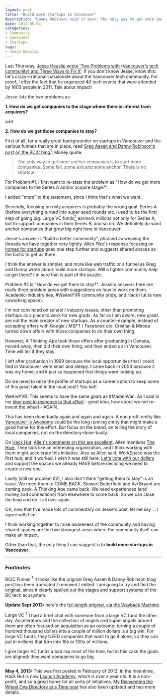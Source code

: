 ```yaml
---
layout: post
title: "Build more startups in Vancouver"
description: "Danny Robinson said it best: The only way to get more anchor companies is to start more companies."
date: 2013-05-04
categories:
- Community
- Vancouver
- Startups
tags:
- Jesse Heaslip
---
```

Last Thursday, [Jesse Heaslip wrote 'Two Problems with (Vancouver's tech community) and Three Ways to Fix it'](http://id8.ca/two-problems-with-vancouver-and-three-ways-to-fix-it). If you don't know Jesse, know this: he's crazy-irrational-passionate about the Vancouver tech community. For proof, I offer the fact that he organized 40 tech events that were attended by 1600 people in 2011. Talk about impact!

Jesse lists the two problems as:

__1. How do we get companies to the stage where there is interest from acquirers?__

and

__2. How do we get those companies to stay?__

First of all, for a really great backgrounder on startups in Vancouver and the various funnels that are in place, read [Greg Aasen and Danny Robinson's post on the BCIC blog](http://www.bcic.ca/blog/191-general/1449-the-rationale-for-bcics-support-of-startups)[<sup>1</sup>](#bcicfunnel). Money quote:

<blockquote>The only way to get more anchor companies is to start more companies. Some fail, some exit and some anchor. There is no shortcut.</blockquote>

For Problem #1, I first want to re-state the problem as "How do we get more companies to the Series A and/or acquire stage?".

I added "more" to the statement, since I think that's what we want.

Secondly, focusing on only acquirers is probably the wrong goal. Series A (before everything turned into super seed rounds etc.) used to be the first step of going big. Large VC funds[<sup>2</sup>](#largevc) earmark millions not only for Series A, but to support companies in their Series B, and so on. We definitely do want anchor companies that grow big right here in Vancouver.

Jesse's answer is "build a better community", phrased as weaving the threads we have together very tightly. Allen Pike's response focusing on <a href="http://www.allenpike.com/2012/homes-for-vancouver-startups/">homes for startups</a> goes one step further and suggests shared spaces as the tactic to get us there.

I think the answer is simpler, and more like web traffic or a funnel as Greg and Danny wrote about: build more startups. Will a tighter community help us get there? I'm sure that is part of the puzzle.

Problem #2 is "How do we get them to stay?". Jesse's answers here are really three problem areas with suggestions on how to work on them. Academic-industry ties, #WeAreYVR community pride, and Hack Hut (a new coworking space).

I'm not convinced on school / industry issues, other than promoting startups as a place to work for new grads. As far as I am aware, new grads are not the main creator of new startups. As a counter-example, instead of accepting offers with Google / MSFT / Facebook etc. Cristian &amp; Mircea turned down offers with those companies to do their own thing.

However, A Thinking Ape took those offers after graduating in Canada, moved away, then did their own thing, and then ended up in Vancouver. Time will tell if they stay.

I left after graduation in 1999 because the local opportunities that I could find in Vancouver were small and sleepy. I came back in 2004 because it was my home, and it just so happened that things were looking up.

Do we need to raise the profile of startups as a career option to keep some of this great talent in the local pool? You bet!

WeAreYVR. This seems to have the same goals as #MadeInVan. As I said in my [blog post in response to that effort](/reinventing-the-wheel-one-directory-at-a-time) - great idea, how about we not re-invent the wheel - AGAIN.

This has been done badly again and again and again. A non profit entity like [Vancouver Is Awesome](http://vancouverisawesome.com/) could be the long running entity that might make a good home for this effort. But focus on the brand, on telling the story of local companies, not on the directory-done-badly.

On [Hack Hut](http://hackhut.ca/). [Allen's comments on this are excellent](http://www.allenpike.com/2012/homes-for-vancouver-startups/). Allen mentions [The Hive](http://www.hivevancouver.com/). They look like an interesting organization, and I think working with them might accelerate this initiative. Also as Allen said, WorkSpace was the first hub, and it worked. I wish it was still here. [Let's vote with our dollars](http://blog.bmannconsulting.com/i-want-to-vote-with-my-dollars-that-the-vanco) and support the spaces we already HAVE before deciding we need to create a new one.

Lastly (still on problem #2), I also don't think "getting them to stay" is an issue. We need them to COME BACK. Stewart Butterfield and Avi Bryant are coming back. A Thinking Ape came back. We need experiences (and money and connections) from elsewhere to come back. So we can close the loop and do it all over again.

OK, now that I've made lots of commentary on Jesse's post, let me say &hellip; I agree with him!

I think working together to raise awareness of the community and having shared spaces are the two strongest areas where the community itself can make an impact.

Other than that, the only thing I can suggest is to __build more startups in Vancouver__.

----------

### Footnotes

<a name="bcicfunnel">BCIC Funnel <sup>1</sup></a> It looks like the original Greg Aasen & Danny Robinson blog post has been truncated / removed / edited. I am going to try and find the original, since it clearly spelled out the stages and support systems of the BC tech ecosystem.

__Update Sept 2013:__ here's the <a href="http://web.archive.org/web/20110206141840/http://www.bcic.ca/blog/191-general/1449-the-rationale-for-bcics-support-of-startups">full length original, via the Wayback Machine</a>.

<a name="largevc">Large VC <sup>2</sup></a> I had a brief chat with someone from a large VC fund the other day. Accelerators and the collection of angels and super-angels around them are often focused on acquisition as an outcome: turning a couple of hundred thousand dollars into a couple of million dollars is a big win. For large VC funds, they NEED companies that want to go it alone, so they can put in millions that turn into 10s or 100s of millions.

I give larger VC funds a bad rap most of the time, but in this case the goals are aligned: they want companies to go big.

-------

__May 4, 2013:__ This was first posted in February of 2012. In the meantime, Hack Hut is now [Launch Academy](http://launchacademy.ca/), which is over a year old. It is a non-profit, and so a great home for all sorts of initiatives. My [Reinventing the Wheel One Directory at a Time post](/reinventing-the-wheel-one-directory-at-a-time) has also been updated and has more details.
